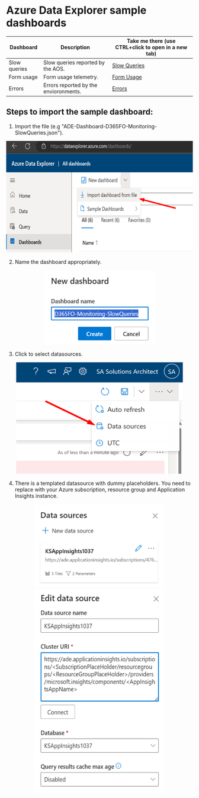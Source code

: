 # Azure Data Explorer sample dashboards


| Dashboard  | Description  | Take me there (use CTRL+click to open in a new tab) |
| ------ | ------ | ------ |
| Slow queries | Slow queries reported by the AOS.     | [Slow Queries](SlowQueries) |
| Form usage | Form usage telemetry.     | [Form Usage](Forms) |
| Errors       | Errors reported by the envioronments. |  [Errors](Errors) |

## Steps to import the sample dashboard:
  1. Import the file (e.g "ADE-Dashboard-D365FO-Monitoring-SlowQueries.json").
  
  <div align=center><img src="./img/1ImportSample.png" width="600" height="300"></div>

  2. Name the dashboard appropriately.
  
   <div align=center><img src="./img/2EditName.png" width="300" height="200"></div>
  
  3. Click to select datasources. 
  
  <div align=center><img src="./img/3Datasource.png" width="450" height="300"></div>
  
  4. There is a templated datasource with dummy placeholders. You need to replace with your Azure subscription, resource group and Application Insights instance.
  
  <div align=center><img src="./img/4DatasourceEdit.png" width="350" height="225"></div>
  <div align=center><img src="./img/5DatasourceSet.png" width="350" height="550"></div>
